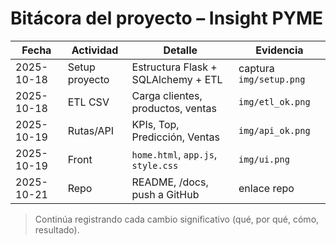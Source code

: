 # Bitácora del proyecto – Insight PYME

| Fecha | Actividad | Detalle | Evidencia |
|------|-----------|---------|-----------|
| 2025-10-18 | Setup proyecto | Estructura Flask + SQLAlchemy + ETL | captura `img/setup.png` |
| 2025-10-18 | ETL CSV | Carga clientes, productos, ventas | `img/etl_ok.png` |
| 2025-10-19 | Rutas/API | KPIs, Top, Predicción, Ventas | `img/api_ok.png` |
| 2025-10-19 | Front | `home.html`, `app.js`, `style.css` | `img/ui.png` |
| 2025-10-21 | Repo | README, /docs, push a GitHub | enlace repo |

> Continúa registrando cada cambio significativo (qué, por qué, cómo, resultado).
